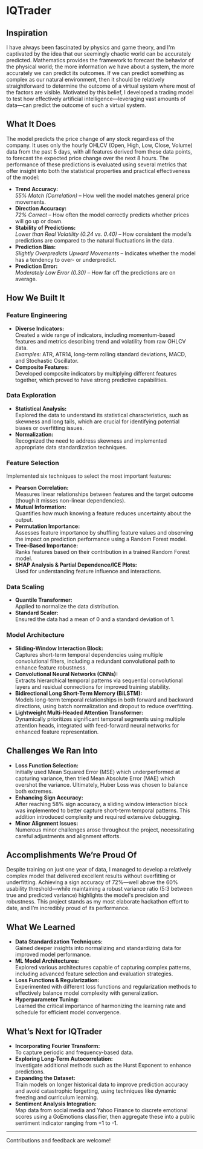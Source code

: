 # IQTrader

## Inspiration

I have always been fascinated by physics and game theory, and I'm captivated by the idea that our seemingly chaotic world can be accurately predicted. Mathematics provides the framework to forecast the behavior of the physical world; the more information we have about a system, the more accurately we can predict its outcomes. If we can predict something as complex as our natural environment, then it should be relatively straightforward to determine the outcome of a virtual system where most of the factors are visible. Motivated by this belief, I developed a trading model to test how effectively artificial intelligence—leveraging vast amounts of data—can predict the outcome of such a virtual system.

## What It Does

The model predicts the price change of any stock regardless of the company. It uses only the hourly OHLCV (Open, High, Low, Close, Volume) data from the past 5 days, with all features derived from these data points, to forecast the expected price change over the next 8 hours. The performance of these predictions is evaluated using several metrics that offer insight into both the statistical properties and practical effectiveness of the model:

- **Trend Accuracy:**  
  *55% Match (Correlation)* – How well the model matches general price movements.
- **Direction Accuracy:**  
  *72% Correct* – How often the model correctly predicts whether prices will go up or down.
- **Stability of Predictions:**  
  *Lower than Real Volatility (0.24 vs. 0.40)* – How consistent the model’s predictions are compared to the natural fluctuations in the data.
- **Prediction Bias:**  
  *Slightly Overpredicts Upward Movements* – Indicates whether the model has a tendency to over- or underpredict.
- **Prediction Error:**  
  *Moderately Low Error (0.30)* – How far off the predictions are on average.

## How We Built It

### Feature Engineering

- **Diverse Indicators:**  
  Created a wide range of indicators, including momentum-based features and metrics describing trend and volatility from raw OHLCV data.  
  *Examples:* ATR, ATR14, long-term rolling standard deviations, MACD, and Stochastic Oscillator.
- **Composite Features:**  
  Developed composite indicators by multiplying different features together, which proved to have strong predictive capabilities.

### Data Exploration

- **Statistical Analysis:**  
  Explored the data to understand its statistical characteristics, such as skewness and long tails, which are crucial for identifying potential biases or overfitting issues.
- **Normalization:**  
  Recognized the need to address skewness and implemented appropriate data standardization techniques.

### Feature Selection

Implemented six techniques to select the most important features:

- **Pearson Correlation:**  
  Measures linear relationships between features and the target outcome (though it misses non-linear dependencies).
- **Mutual Information:**  
  Quantifies how much knowing a feature reduces uncertainty about the output.
- **Permutation Importance:**  
  Assesses feature importance by shuffling feature values and observing the impact on prediction performance using a Random Forest model.
- **Tree-Based Importance:**  
  Ranks features based on their contribution in a trained Random Forest model.
- **SHAP Analysis & Partial Dependence/ICE Plots:**  
  Used for understanding feature influence and interactions.

### Data Scaling

- **Quantile Transformer:**  
  Applied to normalize the data distribution.
- **Standard Scaler:**  
  Ensured the data had a mean of 0 and a standard deviation of 1.

### Model Architecture

- **Sliding-Window Interaction Block:**  
  Captures short-term temporal dependencies using multiple convolutional filters, including a redundant convolutional path to enhance feature robustness.
- **Convolutional Neural Networks (CNNs):**  
  Extracts hierarchical temporal patterns via sequential convolutional layers and residual connections for improved training stability.
- **Bidirectional Long Short-Term Memory (BiLSTM):**  
  Models long-term temporal relationships in both forward and backward directions, using batch normalization and dropout to reduce overfitting.
- **Lightweight Multi-Headed Attention Transformer:**  
  Dynamically prioritizes significant temporal segments using multiple attention heads, integrated with feed-forward neural networks for enhanced feature representation.

## Challenges We Ran Into

- **Loss Function Selection:**  
  Initially used Mean Squared Error (MSE) which underperformed at capturing variance, then tried Mean Absolute Error (MAE) which overshot the variance. Ultimately, Huber Loss was chosen to balance both extremes.
- **Enhancing Sign Accuracy:**  
  After reaching 58% sign accuracy, a sliding window interaction block was implemented to better capture short-term temporal patterns. This addition introduced complexity and required extensive debugging.
- **Minor Alignment Issues:**  
  Numerous minor challenges arose throughout the project, necessitating careful adjustments and alignment efforts.

## Accomplishments We’re Proud Of

Despite training on just one year of data, I managed to develop a relatively complex model that delivered excellent results without overfitting or underfitting. Achieving a sign accuracy of 72%—well above the 60% usability threshold—while maintaining a robust variance ratio (5:3 between true and predicted variance) highlights the model's precision and robustness. This project stands as my most elaborate hackathon effort to date, and I’m incredibly proud of its performance.

## What We Learned

- **Data Standardization Techniques:**  
  Gained deeper insights into normalizing and standardizing data for improved model performance.
- **ML Model Architectures:**  
  Explored various architectures capable of capturing complex patterns, including advanced feature selection and evaluation strategies.
- **Loss Functions & Regularization:**  
  Experimented with different loss functions and regularization methods to effectively balance model complexity with generalization.
- **Hyperparameter Tuning:**  
  Learned the critical importance of harmonizing the learning rate and schedule for efficient model convergence.

## What’s Next for IQTrader

- **Incorporating Fourier Transform:**  
  To capture periodic and frequency-based data.
- **Exploring Long-Term Autocorrelation:**  
  Investigate additional methods such as the Hurst Exponent to enhance predictions.
- **Expanding the Dataset:**  
  Train models on longer historical data to improve prediction accuracy and avoid catastrophic forgetting, using techniques like dynamic freezing and curriculum learning.
- **Sentiment Analysis Integration:**  
  Map data from social media and Yahoo Finance to discrete emotional scores using a GoEmotions classifier, then aggregate these into a public sentiment indicator ranging from +1 to -1.

---

Contributions and feedback are welcome!
